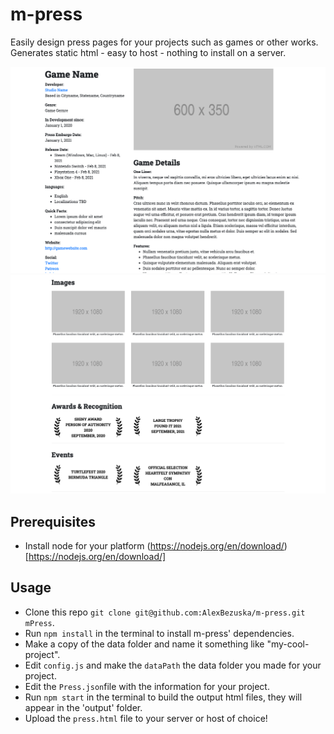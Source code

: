 # m-press
Easily design press pages for your projects such as games or other works.
Generates static html - easy to host - nothing to install on a server.

![](docs/example1.png)
![](docs/example2.png)

## Prerequisites

- Install node for your platform (https://nodejs.org/en/download/)[https://nodejs.org/en/download/]

## Usage

- Clone this repo `git clone git@github.com:AlexBezuska/m-press.git mPress`.
- Run `npm install` in the terminal to install m-press' dependencies.
- Make a copy of the data folder and name it something like "my-cool-project".
- Edit `config.js` and make the `dataPath` the data folder you made for your project.
- Edit the `Press.json`file with the information for your project.
- Run `npm start` in the terminal to build the output html files, they will appear in the 'output' folder.
- Upload the `press.html` file to your server or host of choice!

